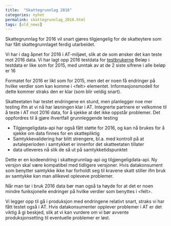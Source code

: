 ```yaml
---
title:  "Skattegrunnlag 2016"
categories: nyhet
permalink: skattegrunnlag_2016.html
tags: [old_news]
---
```


Skattegrunnlag for 2016 vil snart gjøres tilgjengelig for de skatteytere som har fått skattegrunnlaget ferdig utarbeidet.

Vi har i dag åpnet for 2016 i AT-miljøet, slik at de som ønsker det kan teste mot 2016 data.
Vi har lagt opp 2016 testdata for [testbrukerne](data_testdata)
Beløp i testdata er like som for 2015, med unntak av at de 2 siste sifrene i alle beløp er 16

Formatet for 2016 er likt som for 2015, men det er noen få endringer på hvilke verdier som kan komme i &lt;felt&gt; elementet.
Informasjonsmodell for dette kommer straks den er klar (som blir veldig snart).

Skatteetaten har testet endringene en stund, men planlegger noe mer testing ifm at vi nå har løsningen klar i AT.
Integrerte partnere er velkomne til å teste i AT mot 2016 data, for å sjekke at det ikke oppstår problemer. Det oppfordres til å gjøre ihvertfall grunnleggende testing

* Tilgjengeligdata-api har også fått støtte for 2016, og kan nå brukes for å sjekke om data finnes for en skattepliktig
* Samtykkevalidering har blitt strengere, bl.a. med kontroll på at avtaleperioden i samtykket er innenfor det skatteetaten tillater
* data utleveres nå slik de så ut på samtykketidspunktet

Dette er en kodeendring i skattegrunnlag-api og tilgjengeligdata-api. Ny versjon skal være kompatibel med tidligere versjoner. 
Hvis datakonsument som benytter samtykke ikke har forholdt seg til kravene skatt stiller ifm bruk av samtykke kan man allikevel opleveve problemer.

Når man tar i bruk 2016 data bør man også ta høyde for at det er noen mindre funksjonelle endringer på hvilke verdier som benyttes i &lt;felt&gt;.

Vi legger opp til gå i produksjon med endringene relativt snart, straks vi har fått testet også i AT. 
Hvis datakonsumenter opplever problemer i AT er det viktig å gi beskjed, slik at vi kan vurdere om vi bør avvente produksjonsetting til eventuelle problemer er løst.






